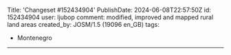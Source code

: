 Title: 'Changeset #152434904'
PublishDate: 2024-06-08T22:57:50Z
id: 152434904
user: ljubop
comment: modified, improved and mapped rural land areas
created_by: JOSM/1.5 (19096 en_GB)
tags:
- Montenegro

---
